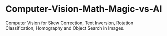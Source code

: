# Computer-Vision-Math-Magic-vs-AI
Computer Vision for Skew Correction, Text Inversion, Rotation Classification, Homography and Object Search in Images.
